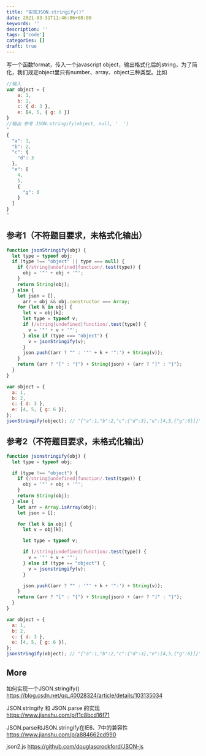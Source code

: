 ```yaml
---
title: "实现JSON.stringify()"
date: 2021-03-31T11:46:06+08:00
keywords: ''
description: ''
tags: ['code']
categories: []
draft: true
---
```


写一个函数format，传入一个javascript object，输出格式化后的string，为了简化，我们规定object里只有number、array、object三种类型。比如

```javascript
//输入 
var object = {
    a: 1,
    b: 2,
    c: { d: 3 },
    e: [4, 5, { g: 6 }]
}
//输出 参考 JSON.stringify(object, null, '  ')
"
{
  "a": 1,
  "b": 2,
  "c": {
    "d": 3
  },
  "e": [
    4,
    5,
    {
      "g": 6
    }
  ]
}
"
```

## 参考1（不符题目要求，未格式化输出）

```javascript
function jsonStringify(obj) {
  let type = typeof obj;
  if (type !== "object" || type === null) {
    if (/string|undefined|function/.test(type)) {
      obj = '"' + obj + '"';
    }
    return String(obj);
  } else {
    let json = [],
      arr = obj && obj.constructor === Array;
    for (let k in obj) {
      let v = obj[k];
      let type = typeof v;
      if (/string|undefined|function/.test(type)) {
        v = '"' + v + '"';
      } else if (type === "object") {
        v = jsonStringify(v);
      }
      json.push((arr ? "" : '"' + k + '":') + String(v));
    }
    return (arr ? "[" : "{") + String(json) + (arr ? "]" : "}");
  }
}

var object = {
  a: 1,
  b: 2,
  c: { d: 3 },
  e: [4, 5, { g: 6 }],
};
jsonStringify(object); // "{"a":1,"b":2,"c":{"d":3},"e":[4,5,{"g":6}]}"
```

## 参考2（不符题目要求，未格式化输出）

```javascript
function jsonstringify(obj) {
  let type = typeof obj;

  if (type !== "object") {
    if (/string|undefined|function/.test(type)) {
      obj = '"' + obj + '"';
    }
    return String(obj);
  } else {
    let arr = Array.isArray(obj);
    let json = [];

    for (let k in obj) {
      let v = obj[k];

      let type = typeof v;

      if (/string|undefined|function/.test(type)) {
        v = '"' + v + '"';
      } else if (type == "object") {
        v = jsonstringify(v);
      }

      json.push((arr ? "" : '"' + k + '":') + String(v));
    }
    return (arr ? "[" : "{") + String(json) + (arr ? "]" : "}");
  }
}

var object = {
  a: 1,
  b: 2,
  c: { d: 3 },
  e: [4, 5, { g: 6 }],
};
jsonstringify(object); // "{"a":1,"b":2,"c":{"d":3},"e":[4,5,{"g":6}]}"
```

## More 

如何实现一个JSON.stringify()  
https://blog.csdn.net/qq_40028324/article/details/103135034 

JSON.stringify 和 JSON.parse 的实现  
https://www.jianshu.com/p/f1c8bcd16f71 

JSON.parse和JSON.stringify在IE6、7中的兼容性  
https://www.jianshu.com/p/a884662cd990   

json2.js 
https://github.com/douglascrockford/JSON-js
